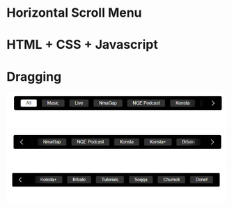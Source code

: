 # Horizontal Scroll Menu
# HTML + CSS + Javascript
# Dragging

![alt text](./img/image.png)
![alt text](./img/image-1.png)
![alt text](./img/image-2.png)